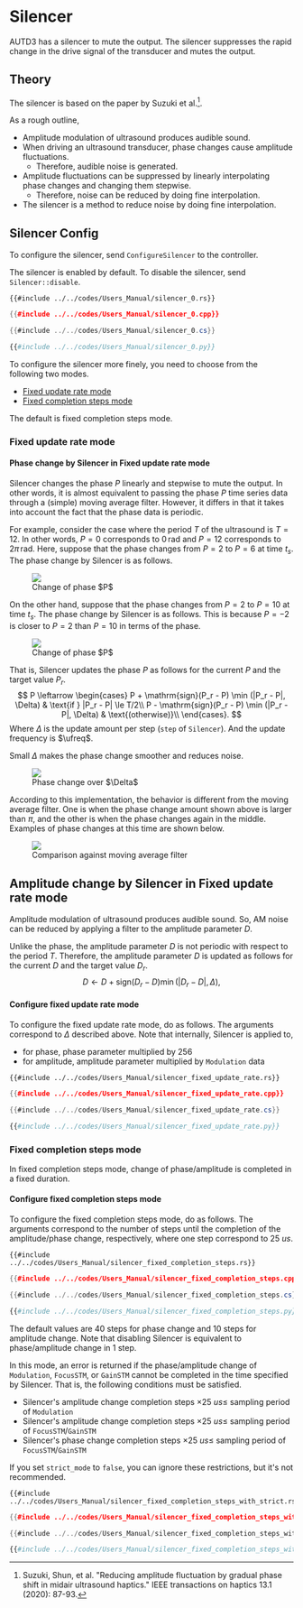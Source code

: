 # Silencer

AUTD3 has a silencer to mute the output.
The silencer suppresses the rapid change in the drive signal of the transducer and mutes the output.

## Theory

The silencer is based on the paper by Suzuki et al.[^suzuki2020].

As a rough outline,
- Amplitude modulation of ultrasound produces audible sound.
- When driving an ultrasound transducer, phase changes cause amplitude fluctuations.
  - Therefore, audible noise is generated.
- Amplitude fluctuations can be suppressed by linearly interpolating phase changes and changing them stepwise.
  - Therefore, noise can be reduced by doing fine interpolation.
- The silencer is a method to reduce noise by doing fine interpolation.

## Silencer Config

To configure the silencer, send `ConfigureSilencer` to the controller.

The silencer is enabled by default.
To disable the silencer, send `Silencer::disable`.

```rust,edition2021
{{#include ../../codes/Users_Manual/silencer_0.rs}}
```

```cpp
{{#include ../../codes/Users_Manual/silencer_0.cpp}}
```

```cs
{{#include ../../codes/Users_Manual/silencer_0.cs}}
```

```python
{{#include ../../codes/Users_Manual/silencer_0.py}}
```

To configure the silencer more finely, you need to choose from the following two modes.

- [Fixed update rate mode](#fixed-update-rate-mode)
- [Fixed completion steps mode](#fixed-completion-steps-mode)

The default is fixed completion steps mode.

### Fixed update rate mode

#### Phase change by Silencer in Fixed update rate mode

Silencer changes the phase $P$ linearly and stepwise to mute the output.
In other words, it is almost equivalent to passing the phase $P$ time series data through a (simple) moving average filter.
However, it differs in that it takes into account the fact that the phase data is periodic.

For example, consider the case where the period $T$ of the ultrasound is $T=12$.
In other words, $P=0$ corresponds to $0\,\mathrm{rad}$ and $P=12$ corresponds to $2\pi\,\mathrm{rad}$.
Here, suppose that the phase changes from $P=2$ to $P=6$ at time $t_s$.
The phase change by Silencer is as follows.

<figure>
  <img src="../fig/Users_Manual/silent/phase.svg"/>
<figcaption>Change of phase $P$</figcaption>
</figure>

On the other hand, suppose that the phase changes from $P=2$ to $P=10$ at time $t_s$.
The phase change by Silencer is as follows.
This is because $P=-2$ is closer to $P=2$ than $P=10$ in terms of the phase.

<figure>
  <img src="../fig/Users_Manual/silent/phase2.svg"/>
<figcaption>Change of phase $P$</figcaption>
</figure>

That is, Silencer updates the phase $P$ as follows for the current $P$ and the target value $P_r$.
$$
    P \leftarrow \begin{cases}
        P + \mathrm{sign}(P_r - P) \min (|P_r - P|, \Delta) & \text{if } |P_r - P| \le T/2\\
        P - \mathrm{sign}(P_r - P) \min (|P_r - P|, \Delta) & \text{(otherwise)}\\
    \end{cases}.
$$
Where $\Delta$ is the update amount per step (`step` of `Silencer`).
And the update frequency is $\ufreq$.

Small $\Delta$ makes the phase change smoother and reduces noise.

<figure>
  <img src="../fig/Users_Manual/silent/duty.svg"/>
<figcaption>Phase change over $\Delta$</figcaption>
</figure>

According to this implementation, the behavior is different from the moving average filter.
One is when the phase change amount shown above is larger than $\pi$, and the other is when the phase changes again in the middle.
Examples of phase changes at this time are shown below.

<figure>
  <img src="../fig/Users_Manual/silent/mean.svg"/>
<figcaption>Comparison against moving average filter</figcaption>
</figure>

## Amplitude change by Silencer in Fixed update rate mode

Amplitude modulation of ultrasound produces audible sound.
So, AM noise can be reduced by applying a filter to the amplitude parameter $D$.

Unlike the phase, the amplitude parameter $D$ is not periodic with respect to the period $T$.
Therefore, the amplitude parameter $D$ is updated as follows for the current $D$ and the target value $D_r$.
$$
    D \leftarrow D + \mathrm{sign}(D_r - D) \min (|D_r - D|, \Delta),
$$

#### Configure fixed update rate mode

To configure the fixed update rate mode, do as follows.
The arguments correspond to $\Delta$ described above.
Note that internally, Silencer is applied to,
- for phase, phase parameter multiplied by $256$
- for amplitude, amplitude parameter multiplied by `Modulation` data

```rust,edition2021
{{#include ../../codes/Users_Manual/silencer_fixed_update_rate.rs}}
```

```cpp
{{#include ../../codes/Users_Manual/silencer_fixed_update_rate.cpp}}
```

```cs
{{#include ../../codes/Users_Manual/silencer_fixed_update_rate.cs}}
```

```python
{{#include ../../codes/Users_Manual/silencer_fixed_update_rate.py}}
```

### Fixed completion steps mode

In fixed completion steps mode, change of phase/amplitude is completed in a fixed duration.

#### Configure fixed completion steps mode

To configure the fixed completion steps mode, do as follows.
The arguments correspond to the number of steps until the completion of the amplitude/phase change, respectively, where one step correspond to $\SI{25}{us}$.

```rust,edition2021
{{#include ../../codes/Users_Manual/silencer_fixed_completion_steps.rs}}
```

```cpp
{{#include ../../codes/Users_Manual/silencer_fixed_completion_steps.cpp}}
```

```cs
{{#include ../../codes/Users_Manual/silencer_fixed_completion_steps.cs}}
```

```python
{{#include ../../codes/Users_Manual/silencer_fixed_completion_steps.py}}
```

The default values are $40$ steps for phase change and $10$ steps for amplitude change.
Note that disabling Silencer is equivalent to phase/amplitude change in $1$ step.

In this mode, an error is returned if the phase/amplitude change of `Modulation`, `FocusSTM`, or `GainSTM` cannot be completed in the time specified by Silencer.
That is, the following conditions must be satisfied.
- Silencer's amplitude change completion steps $\times \SI{25}{us} \le$ sampling period of `Modulation` 
- Silencer's amplitude change completion steps $\times \SI{25}{us} \le$ sampling period of `FocusSTM`/`GainSTM`
- Silencer's phase change completion steps $\times \SI{25}{us} \le$ sampling period of `FocusSTM`/`GainSTM`

If you set `strict_mode` to `false`, you can ignore these restrictions, but it's not recommended.

```rust,edition2021
{{#include ../../codes/Users_Manual/silencer_fixed_completion_steps_with_strict.rs}}
```

```cpp
{{#include ../../codes/Users_Manual/silencer_fixed_completion_steps_with_strict.cpp}}
```

```cs
{{#include ../../codes/Users_Manual/silencer_fixed_completion_steps_with_strict.cs}}
```

```python
{{#include ../../codes/Users_Manual/silencer_fixed_completion_steps_with_strict.py}}
```


[^suzuki2020]: Suzuki, Shun, et al. "Reducing amplitude fluctuation by gradual phase shift in midair ultrasound haptics." IEEE transactions on haptics 13.1 (2020): 87-93.
